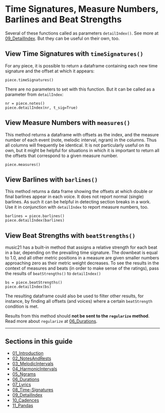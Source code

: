 # Time Signatures, Measure Numbers, Barlines and Beat Strengths

Several of these functions called as parameters `detailIndex()`. See more at [09_DetailIndex](09_DetailIndex.md). But they can be useful on their own, too.

## View Time Signatures with `timeSignatures()`

For any piece, it is possible to return a dataframe containing each new time signature and the offset at which it appears:

    piece.timeSignatures()

There are no parameters to set with this function.  But it can be called as a parameter from `detailIndex`:

    nr = piece.notes()
    piece.detailIndex(nr, t_sig=True)

## View Measure Numbers with `measures()`

This method returns a dataframe with offsets as the index, and the measure number of each event (note, melodic interval, ngram) in the columns. Thus all columns will frequently be identical. It is not particularly useful on its own, but it might be helpful for situations in which it is important to return all the offsets that correspond to a given measure number.

    piece.measures()

## View Barlines with `barlines()`

This method returns a data frame showing the offsets at which double or final barlines appear in each voice. It does not report normal (single) barlines.  As such it can be helpful in detecting section breaks in a work. Use it in conjunction with `detailIndex` to report measure numbers, too.

    barlines = piece.barlines()
    piece.detailIndex(barlines)


## View Beat Strengths with `beatStrengths()`

music21 has a built-in method that assigns a relative strength for each beat in a bar, depending on the prevailing time signature. The downbeat is equal to 1.0, and all other metric positions in a measure are given smaller numbers approaching zero as their metric weight decreases. To see the results in the context of measures and beats (in order to make sense of the ratings), pass the results of `beatStrengths()` to `detailIndex()`

    bs = piece.beatStrengths()
    piece.detailIndex(bs)

The resulting dataframe could also be used to filter other results, for instance, by finding all offsets (and voices) where a certain `beatStrength` condition is met.

Results from this method should **not be sent to the `regularize` method**. Read more about `regularize` at [06_Durations](06_Durations.md).


-----

## Sections in this guide

  * [01_Introduction](01_Introduction.md)
  * [02_NotesAndRests](02_NotesAndRests.md)
  * [03_MelodicIntervals](03_MelodicIntervals.md)
  * [04_HarmonicIntervals](04_HarmonicIntervals.md)
  * [05_Ngrams](05_Ngrams.md)
  * [06_Durations](06_Durations.md)
  * [07_Lyrics](07_Lyrics.md)
  * [08_Time-Signatures](08_TimeSignatures.md)
  * [09_DetailIndex](09_DetailIndex.md)
  * [10_Cadences](10_Cadences.md)
  * [11_Pandas](11_Pandas.md)
